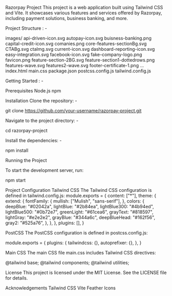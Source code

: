 Razorpay Project
This project is a web application built using Tailwind CSS and Vite. It showcases various features and services offered by Razorpay, including payment solutions, business banking, and more.

Project Structure : -

images/
    api-driven-icon.svg
    autopay-icon.svg
    buisness-banking.png
    capital-credit-icon.svg
    comanies.png
    core-features-sectionBg.svg
    CTABg.svg
    ctaImg.svg
    current-icon.svg
    dashboard-reporting-icon.svg
    easy-integration.svg
    facebook-icon.svg
    fake-company-logo.png
    favicon.png
    feature-section-2BG.svg
    feature-section1-dottedrows.png
    features-wave.svg
    features2-wave.svg
    footer-certificate-1.png
    ...
index.html
main.css
package.json
postcss.config.js
tailwind.config.js



Getting Started : -

Prerequisites
Node.js
npm


Installation
Clone the repository: - 

git clone https://github.com/your-username/razorpay-project.git

Navigate to the project directory: - 

cd razorpay-project


Install the dependencies: - 

npm install

Running the Project

To start the development server, run:

npm start



Project Configuration
Tailwind CSS
The Tailwind CSS configuration is defined in tailwind.config.js:
module.exports = {
  content: ["*"],
  theme: {
    extend: {
      fontFamily: {
        mullish: ["Mulish", "sans-serif"],
      },
      colors: {
        deepBlue: "#02042a",
        lightBlue: "#2b84ea",
        lightBlue300: "#4b94ed",
        lightBlue500: "#0b72e7",
        greenLight: "#61cea6",
        grayText: "#818597",
        lightGray: "#e2e2e2",
        grayBlue: "#344a6c",
        deepBlueHead: "#162f56",
        gray2: "#525a76",
      },
    },
  },
  plugins: [],
}


PostCSS
The PostCSS configuration is defined in postcss.config.js:

module.exports = {
  plugins: {
    tailwindcss: {},
    autoprefixer: {},
  },
}


Main CSS
The main CSS file main.css includes Tailwind CSS directives:


@tailwind base;
@tailwind components;
@tailwind utilities;




License
This project is licensed under the MIT License. See the LICENSE file for details.

Acknowledgements
Tailwind CSS
Vite
Feather Icons


